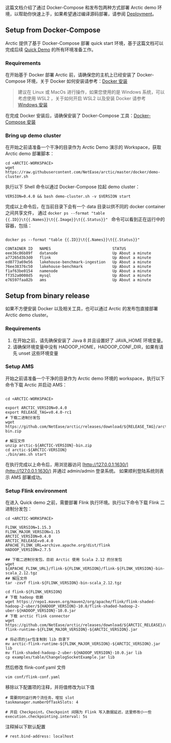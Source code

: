 这篇文档介绍了通过 Docker-Compose 和发布包两种方式部署 Arctic demo 环境，以帮助你快速上手，如果希望通过编译源码部署，请参阅 [Deployment](../guides/deployment.md)。

## Setup from Docker-Compose

Arctic 提供了基于 Docker-Compose 部署 quick start 环境，基于这篇文档可以完成后续 [Quick Demo](quick-demo.md) 的所有环境准备工作。

### Requirements

在开始基于 Docker 部署 Arctic 前，请确保您的主机上已经安装了 Docker-Compose 环境，关于 Docker 如何安装请参考：[Docker 安装](https://docs.docker.com/get-docker/)

> 建议在 Linux 或 MacOs 进行操作，如果您使用的是 Windows 系统，可以考虑使用 WSL2 ，关于如何开启 WSL2 以及安装 Docker 
> 请参考 [Windows 安装](https://docs.docker.com/desktop/install/windows-install/)

在完成 Docker 安装后，请确保安装了 Docker-Compose 工具：[Docker-Compose 安装](https://github.com/docker/compose-cli/blob/main/INSTALL.md)

### Bring up demo cluster

在开始之前请准备一个干净的目录作为 Arctic Demo 演示的 Workspace，获取 Arctic demo 部署脚本：

```shell
cd <ARCTIC-WORKSPACE>
wget https://raw.githubusercontent.com/NetEase/arctic/master/docker/demo-cluster.sh
```

执行以下 Shell 命令以通过 Docker-Compose 拉起 demo cluster：

```shell
VERSION=0.4.0 && bash demo-cluster.sh -v $VERSION start
```

完成以上命令后，在当前目录下会有一个 data 目录以供不同的 docker container 之间共享文件，
通过 `docker ps --format "table {{.ID}}\t{{.Names}}\t{{.Image}}\t{{.Status}}" ` 命令可以看到正在运行中的容器，包括：

```shell

docker ps --format "table {{.ID}}\t{{.Names}}\t{{.Status}}"

CONTAINER ID   NAMES                           STATUS
eee36c86b89f   datanode                        Up About a minute
a77265d3b3d0   flink                           Up About a minute
ed0773a69e56   lakehouse-benchmark-ingestion   Up About a minute
76ee38376c50   lakehouse-benchmark             Up About a minute
f1af63be0154   namenode                        Up About a minute
ff352a0008d5   mysql                           Up About a minute
e76597faa82b   ams                             Up About a minute
```

## Setup from binary release

如果不方便安装 Docker 以及相关工具，也可以通过 Arctic 的发布包直接部署 Arctic demo cluster。

### Requirements

1. 在开始之前，请先确保安装了 Java 8 并且设置好了 JAVA_HOME 环境变量。
2. 请确保环境变量中没有 HADOOP_HOME，HADOOP_CONF_DIR，如果有请先 unset 这些环境变量

### Setup AMS

开始之前请准备一个干净的目录作为 Arctic demo 环境的 workspace，执行以下命令下载 Arctic 并启动 AMS：

```shell

cd <ARCTIC-WORKSPACE>

export ARCTIC_VERSION=0.4.0
export RELEASE_TAG=v0.4.0-rc1
# 下载二进制分发包
wget https://github.com/NetEase/arctic/releases/download/${RELEASE_TAG}/arctic-${ARCTIC_VERSION}-bin.zip

# 解压文件
unzip arctic-${ARCTIC-VERSION}-bin.zip
cd arctic-${ARCTIC-VERSION}
./bin/ams.sh start
```

在执行完成以上命令后，用浏览器访问 [http://127.0.0.1:1630/](http://127.0.0.1:1630/) 并通过 admin/admin 登录系统。
如果顺利登陆系统则表示 AMS 部署成功。

### Setup Flink environment

在进入 Quick demo 之前，需要部署 Flink 执行环境。执行以下命令下载 Flink 二进制分发包：


```shell
cd <ARCTIC-WORKSPACE>

FLINK_VERSION=1.15.3
FLINK_MAJOR_VERSION=1.15
ARCTIC_VERSION=0.4.0
ARCTIC_RELEASE=v0.4.0
APACHE_FLINK_URL=archive.apache.org/dist/flink
HADOOP_VERSION=2.7.5

## 下载二进制分发包，目前 Arctic 使用 Scala 2.12 的分发包
wget ${APACHE_FLINK_URL}/flink-${FLINK_VERSION}/flink-${FLINK_VERSION}-bin-scala_2.12.tgz
## 解压文件
tar -zxvf flink-${FLINK_VERSION}-bin-scala_2.12.tgz

cd flink-${FLINK_VERSION}
# 下载 hadoop 依赖
wget https://repo1.maven.org/maven2/org/apache/flink/flink-shaded-hadoop-2-uber/${HADOOP_VERSION}-10.0/flink-shaded-hadoop-2-uber-${HADOOP_VERSION}-10.0.jar
# 下载 arctic flink connector
wget https://github.com/NetEase/arctic/releases/download/${ARCTIC_RELEASE}/arctic-flink-runtime-${FLINK_MAJOR_VERSION}-${ARCTIC_VERSION}.jar

# 将必须的jar包复制到 lib 目录下
mv arctic-flink-runtime-${FLINK_MAJOR_VERSION}-${ARCTIC_VERSION}.jar lib
mv flink-shaded-hadoop-2-uber-${HADOOP_VERSION}-10.0.jar lib
cp examples/table/ChangelogSocketExample.jar lib
```

然后修改 flink-conf.yaml 文件

```shell
vim conf/flink-conf.yaml
```

移除以下配置项的注释，并将值修改为以下值

```shell
# 需要同时运行两个流任务，增加 slot
taskmanager.numberOfTaskSlots: 4

# 开启 Checkpoint。Checkpoint 间隔为 Flink 写入数据延迟，这里修改小一些
execution.checkpointing.interval: 5s
```

注释掉以下默认配置

```shell
# rest.bind-address: localhost
```


